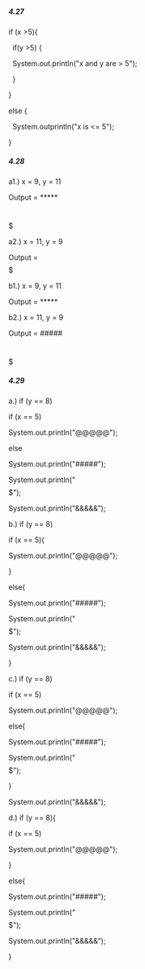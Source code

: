 ##### **4.27**



if (x >5){

&nbsp;	if(y >5) {

&nbsp;		System.out.println("x and y are > 5");

&nbsp;	}

}

else {

&nbsp;	System.outprintln("x is <= 5");

}



##### **4.28**

a1.) x = 9, y = 11

Output = \*\*\*\*\*

&nbsp;	 $$$$$

a2.) x = 11, y = 9

Output = $$$$$



b1.) x = 9, y = 11



Output = \*\*\*\*\*



b2.) x = 11, y = 9



Output = #####

&nbsp;	 $$$$$



##### **4.29**



a.) if (y == 8)

if (x == 5)

System.out.println("@@@@@");

else

System.out.println("#####");

System.out.println("$$$$$");

System.out.println("\&\&\&\&\&");



b.) if (y == 8)

if (x == 5){

System.out.println("@@@@@");

}

else{

System.out.println("#####");

System.out.println("$$$$$");

System.out.println("\&\&\&\&\&");

}



c.) if (y == 8)

if (x == 5)

System.out.println("@@@@@");

else{

System.out.println("#####");

System.out.println("$$$$$");

}

System.out.println("\&\&\&\&\&");



d.) if (y == 8){

if (x == 5)

System.out.println("@@@@@");

}

else{

System.out.println("#####");

System.out.println("$$$$$");

System.out.println("\&\&\&\&\&");

}







